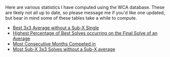 Here are various statistics I have computed using the WCA database. These are likely not all up to date, so please message me if you'd like one updated, but bear in mind some of these tables take a while to compute.

* [Best 3x3 Average without a Sub-X Single](bestaveragewithoutsubxsingle.html)
* [Highest Percentage of Best Solves occurring on the Final Solve of an Average](mostbestaslastsolve.html)
* [Most Consecutive Months Competed in](monthstreaks.html)
* [Most Sub-X 3x3 Solves without a Sub-X average](subxsinglewithoutxaverage.html)
